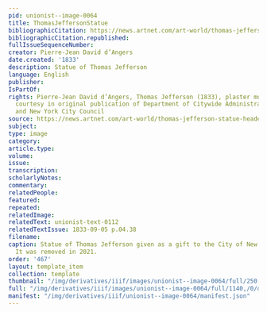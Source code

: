 ```yaml
---
pid: unionist--image-0064
title: ThomasJeffersonStatue
bibliographicCitation: https://news.artnet.com/art-world/thomas-jefferson-statue-headed-new-york-historical-society-2035662
bibliographicCitation.republished: 
fullIssueSequenceNumber: 
creator: Pierre-Jean David d’Angers
date.created: '1833'
description: Statue of Thomas Jefferson
language: English
publisher: 
IsPartOf: 
rights: Pierre-Jean David d’Angers, Thomas Jefferson (1833), plaster model. Photo
  courtesy in original publication of Department of Citywide Administrative Services
  and New York City Council
source: https://news.artnet.com/art-world/thomas-jefferson-statue-headed-new-york-historical-society-2035662
subject: 
type: image
category: 
article.type: 
volume: 
issue: 
transcription: 
scholarlyNotes: 
commentary: 
relatedPeople: 
featured: 
repeated: 
relatedImage: 
relatedText: unionist-text-0112
relatedTextIssue: 1833-09-05 p.04.38
filename: 
caption: Statue of Thomas Jefferson given as a gift to the City of New York in 1833.
  It was removed in 2021.
order: '467'
layout: template_item
collection: template
thumbnail: "/img/derivatives/iiif/images/unionist--image-0064/full/250,/0/default.jpg"
full: "/img/derivatives/iiif/images/unionist--image-0064/full/1140,/0/default.jpg"
manifest: "/img/derivatives/iiif/unionist--image-0064/manifest.json"
---
```

